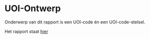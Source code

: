 # UOI-Ontwerp


Onderwerp van dit rapport is een UOI-code én een UOI-code-stelsel. 

Het rapport staat [hier](https://geonovum.github.io/-UOI-Ontwerp/)
